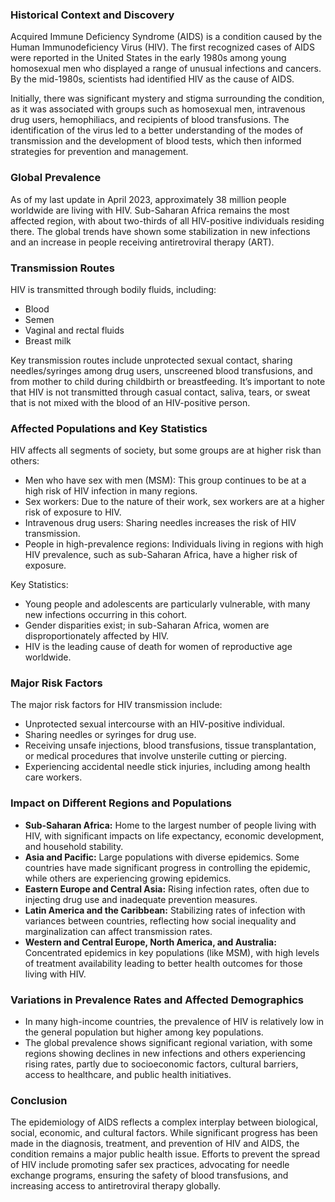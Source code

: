 ### Historical Context and Discovery

Acquired Immune Deficiency Syndrome (AIDS) is a condition caused by the Human Immunodeficiency Virus (HIV). The first recognized cases of AIDS were reported in the United States in the early 1980s among young homosexual men who displayed a range of unusual infections and cancers. By the mid-1980s, scientists had identified HIV as the cause of AIDS.

Initially, there was significant mystery and stigma surrounding the condition, as it was associated with groups such as homosexual men, intravenous drug users, hemophiliacs, and recipients of blood transfusions. The identification of the virus led to a better understanding of the modes of transmission and the development of blood tests, which then informed strategies for prevention and management.

### Global Prevalence

As of my last update in April 2023, approximately 38 million people worldwide are living with HIV. Sub-Saharan Africa remains the most affected region, with about two-thirds of all HIV-positive individuals residing there. The global trends have shown some stabilization in new infections and an increase in people receiving antiretroviral therapy (ART).

### Transmission Routes

HIV is transmitted through bodily fluids, including:

- Blood
- Semen
- Vaginal and rectal fluids
- Breast milk

Key transmission routes include unprotected sexual contact, sharing needles/syringes among drug users, unscreened blood transfusions, and from mother to child during childbirth or breastfeeding. It’s important to note that HIV is not transmitted through casual contact, saliva, tears, or sweat that is not mixed with the blood of an HIV-positive person.

### Affected Populations and Key Statistics

HIV affects all segments of society, but some groups are at higher risk than others:

- Men who have sex with men (MSM): This group continues to be at a high risk of HIV infection in many regions.
- Sex workers: Due to the nature of their work, sex workers are at a higher risk of exposure to HIV.
- Intravenous drug users: Sharing needles increases the risk of HIV transmission.
- People in high-prevalence regions: Individuals living in regions with high HIV prevalence, such as sub-Saharan Africa, have a higher risk of exposure.

Key Statistics:

- Young people and adolescents are particularly vulnerable, with many new infections occurring in this cohort.
- Gender disparities exist; in sub-Saharan Africa, women are disproportionately affected by HIV.
- HIV is the leading cause of death for women of reproductive age worldwide.

### Major Risk Factors

The major risk factors for HIV transmission include:

- Unprotected sexual intercourse with an HIV-positive individual.
- Sharing needles or syringes for drug use.
- Receiving unsafe injections, blood transfusions, tissue transplantation, or medical procedures that involve unsterile cutting or piercing.
- Experiencing accidental needle stick injuries, including among health care workers.

### Impact on Different Regions and Populations

- **Sub-Saharan Africa:** Home to the largest number of people living with HIV, with significant impacts on life expectancy, economic development, and household stability.
- **Asia and Pacific:** Large populations with diverse epidemics. Some countries have made significant progress in controlling the epidemic, while others are experiencing growing epidemics.
- **Eastern Europe and Central Asia:** Rising infection rates, often due to injecting drug use and inadequate prevention measures.
- **Latin America and the Caribbean:** Stabilizing rates of infection with variances between countries, reflecting how social inequality and marginalization can affect transmission rates.
- **Western and Central Europe, North America, and Australia:** Concentrated epidemics in key populations (like MSM), with high levels of treatment availability leading to better health outcomes for those living with HIV.

### Variations in Prevalence Rates and Affected Demographics

- In many high-income countries, the prevalence of HIV is relatively low in the general population but higher among key populations.
- The global prevalence shows significant regional variation, with some regions showing declines in new infections and others experiencing rising rates, partly due to socioeconomic factors, cultural barriers, access to healthcare, and public health initiatives.

### Conclusion

The epidemiology of AIDS reflects a complex interplay between biological, social, economic, and cultural factors. While significant progress has been made in the diagnosis, treatment, and prevention of HIV and AIDS, the condition remains a major public health issue. Efforts to prevent the spread of HIV include promoting safer sex practices, advocating for needle exchange programs, ensuring the safety of blood transfusions, and increasing access to antiretroviral therapy globally.